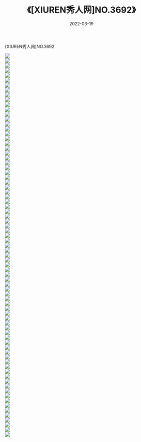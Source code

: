 ﻿---
layout: post
title:  《[XIUREN秀人网]NO.3692》
date:   2022-03-19
img: http://img.660000.xyz/Sharelink/秀人网/秀人网第04部分/[XIUREN秀人网]NO.3692/000.jpg
categories: [美女, 清纯, 唯美]
---

[XIUREN秀人网]NO.3692

 ![](http://img.660000.xyz/Sharelink/秀人网/秀人网第04部分/[XIUREN秀人网]NO.3692/001.jpg) <br>![](http://img.660000.xyz/Sharelink/秀人网/秀人网第04部分/[XIUREN秀人网]NO.3692/002.jpg) <br>![](http://img.660000.xyz/Sharelink/秀人网/秀人网第04部分/[XIUREN秀人网]NO.3692/003.jpg) <br>![](http://img.660000.xyz/Sharelink/秀人网/秀人网第04部分/[XIUREN秀人网]NO.3692/004.jpg) <br>![](http://img.660000.xyz/Sharelink/秀人网/秀人网第04部分/[XIUREN秀人网]NO.3692/005.jpg) <br>![](http://img.660000.xyz/Sharelink/秀人网/秀人网第04部分/[XIUREN秀人网]NO.3692/006.jpg) <br>![](http://img.660000.xyz/Sharelink/秀人网/秀人网第04部分/[XIUREN秀人网]NO.3692/007.jpg) <br>![](http://img.660000.xyz/Sharelink/秀人网/秀人网第04部分/[XIUREN秀人网]NO.3692/008.jpg) <br>![](http://img.660000.xyz/Sharelink/秀人网/秀人网第04部分/[XIUREN秀人网]NO.3692/009.jpg) <br>![](http://img.660000.xyz/Sharelink/秀人网/秀人网第04部分/[XIUREN秀人网]NO.3692/010.jpg) <br>![](http://img.660000.xyz/Sharelink/秀人网/秀人网第04部分/[XIUREN秀人网]NO.3692/011.jpg) <br>![](http://img.660000.xyz/Sharelink/秀人网/秀人网第04部分/[XIUREN秀人网]NO.3692/012.jpg) <br>![](http://img.660000.xyz/Sharelink/秀人网/秀人网第04部分/[XIUREN秀人网]NO.3692/013.jpg) <br>![](http://img.660000.xyz/Sharelink/秀人网/秀人网第04部分/[XIUREN秀人网]NO.3692/014.jpg) <br>![](http://img.660000.xyz/Sharelink/秀人网/秀人网第04部分/[XIUREN秀人网]NO.3692/015.jpg) <br>![](http://img.660000.xyz/Sharelink/秀人网/秀人网第04部分/[XIUREN秀人网]NO.3692/016.jpg) <br>![](http://img.660000.xyz/Sharelink/秀人网/秀人网第04部分/[XIUREN秀人网]NO.3692/017.jpg) <br>![](http://img.660000.xyz/Sharelink/秀人网/秀人网第04部分/[XIUREN秀人网]NO.3692/018.jpg) <br>![](http://img.660000.xyz/Sharelink/秀人网/秀人网第04部分/[XIUREN秀人网]NO.3692/019.jpg) <br>![](http://img.660000.xyz/Sharelink/秀人网/秀人网第04部分/[XIUREN秀人网]NO.3692/020.jpg) <br>![](http://img.660000.xyz/Sharelink/秀人网/秀人网第04部分/[XIUREN秀人网]NO.3692/021.jpg) <br>![](http://img.660000.xyz/Sharelink/秀人网/秀人网第04部分/[XIUREN秀人网]NO.3692/022.jpg) <br>![](http://img.660000.xyz/Sharelink/秀人网/秀人网第04部分/[XIUREN秀人网]NO.3692/023.jpg) <br>![](http://img.660000.xyz/Sharelink/秀人网/秀人网第04部分/[XIUREN秀人网]NO.3692/024.jpg) <br>![](http://img.660000.xyz/Sharelink/秀人网/秀人网第04部分/[XIUREN秀人网]NO.3692/025.jpg) <br>![](http://img.660000.xyz/Sharelink/秀人网/秀人网第04部分/[XIUREN秀人网]NO.3692/026.jpg) <br>![](http://img.660000.xyz/Sharelink/秀人网/秀人网第04部分/[XIUREN秀人网]NO.3692/027.jpg) <br>![](http://img.660000.xyz/Sharelink/秀人网/秀人网第04部分/[XIUREN秀人网]NO.3692/028.jpg) <br>![](http://img.660000.xyz/Sharelink/秀人网/秀人网第04部分/[XIUREN秀人网]NO.3692/029.jpg) <br>![](http://img.660000.xyz/Sharelink/秀人网/秀人网第04部分/[XIUREN秀人网]NO.3692/030.jpg) <br>![](http://img.660000.xyz/Sharelink/秀人网/秀人网第04部分/[XIUREN秀人网]NO.3692/031.jpg) <br>![](http://img.660000.xyz/Sharelink/秀人网/秀人网第04部分/[XIUREN秀人网]NO.3692/032.jpg) <br>![](http://img.660000.xyz/Sharelink/秀人网/秀人网第04部分/[XIUREN秀人网]NO.3692/033.jpg) <br>![](http://img.660000.xyz/Sharelink/秀人网/秀人网第04部分/[XIUREN秀人网]NO.3692/034.jpg) <br>![](http://img.660000.xyz/Sharelink/秀人网/秀人网第04部分/[XIUREN秀人网]NO.3692/035.jpg) <br>![](http://img.660000.xyz/Sharelink/秀人网/秀人网第04部分/[XIUREN秀人网]NO.3692/036.jpg) <br>![](http://img.660000.xyz/Sharelink/秀人网/秀人网第04部分/[XIUREN秀人网]NO.3692/037.jpg) <br>![](http://img.660000.xyz/Sharelink/秀人网/秀人网第04部分/[XIUREN秀人网]NO.3692/038.jpg) <br>![](http://img.660000.xyz/Sharelink/秀人网/秀人网第04部分/[XIUREN秀人网]NO.3692/039.jpg) <br>![](http://img.660000.xyz/Sharelink/秀人网/秀人网第04部分/[XIUREN秀人网]NO.3692/040.jpg) <br>![](http://img.660000.xyz/Sharelink/秀人网/秀人网第04部分/[XIUREN秀人网]NO.3692/041.jpg) <br>![](http://img.660000.xyz/Sharelink/秀人网/秀人网第04部分/[XIUREN秀人网]NO.3692/042.jpg) <br>![](http://img.660000.xyz/Sharelink/秀人网/秀人网第04部分/[XIUREN秀人网]NO.3692/043.jpg) <br>![](http://img.660000.xyz/Sharelink/秀人网/秀人网第04部分/[XIUREN秀人网]NO.3692/044.jpg) <br>![](http://img.660000.xyz/Sharelink/秀人网/秀人网第04部分/[XIUREN秀人网]NO.3692/045.jpg) <br>![](http://img.660000.xyz/Sharelink/秀人网/秀人网第04部分/[XIUREN秀人网]NO.3692/046.jpg) <br>![](http://img.660000.xyz/Sharelink/秀人网/秀人网第04部分/[XIUREN秀人网]NO.3692/047.jpg) <br>![](http://img.660000.xyz/Sharelink/秀人网/秀人网第04部分/[XIUREN秀人网]NO.3692/048.jpg) <br>![](http://img.660000.xyz/Sharelink/秀人网/秀人网第04部分/[XIUREN秀人网]NO.3692/049.jpg) <br>![](http://img.660000.xyz/Sharelink/秀人网/秀人网第04部分/[XIUREN秀人网]NO.3692/050.jpg) <br>![](http://img.660000.xyz/Sharelink/秀人网/秀人网第04部分/[XIUREN秀人网]NO.3692/051.jpg) <br>![](http://img.660000.xyz/Sharelink/秀人网/秀人网第04部分/[XIUREN秀人网]NO.3692/052.jpg) <br>![](http://img.660000.xyz/Sharelink/秀人网/秀人网第04部分/[XIUREN秀人网]NO.3692/053.jpg) <br>![](http://img.660000.xyz/Sharelink/秀人网/秀人网第04部分/[XIUREN秀人网]NO.3692/054.jpg) <br>![](http://img.660000.xyz/Sharelink/秀人网/秀人网第04部分/[XIUREN秀人网]NO.3692/055.jpg) <br>![](http://img.660000.xyz/Sharelink/秀人网/秀人网第04部分/[XIUREN秀人网]NO.3692/056.jpg) <br>![](http://img.660000.xyz/Sharelink/秀人网/秀人网第04部分/[XIUREN秀人网]NO.3692/057.jpg) <br>![](http://img.660000.xyz/Sharelink/秀人网/秀人网第04部分/[XIUREN秀人网]NO.3692/058.jpg) <br>![](http://img.660000.xyz/Sharelink/秀人网/秀人网第04部分/[XIUREN秀人网]NO.3692/059.jpg) <br>![](http://img.660000.xyz/Sharelink/秀人网/秀人网第04部分/[XIUREN秀人网]NO.3692/060.jpg) <br>![](http://img.660000.xyz/Sharelink/秀人网/秀人网第04部分/[XIUREN秀人网]NO.3692/061.jpg) <br>![](http://img.660000.xyz/Sharelink/秀人网/秀人网第04部分/[XIUREN秀人网]NO.3692/062.jpg) <br>![](http://img.660000.xyz/Sharelink/秀人网/秀人网第04部分/[XIUREN秀人网]NO.3692/063.jpg) <br>![](http://img.660000.xyz/Sharelink/秀人网/秀人网第04部分/[XIUREN秀人网]NO.3692/064.jpg) <br>![](http://img.660000.xyz/Sharelink/秀人网/秀人网第04部分/[XIUREN秀人网]NO.3692/065.jpg) <br>![](http://img.660000.xyz/Sharelink/秀人网/秀人网第04部分/[XIUREN秀人网]NO.3692/066.jpg) <br>![](http://img.660000.xyz/Sharelink/秀人网/秀人网第04部分/[XIUREN秀人网]NO.3692/067.jpg) <br>![](http://img.660000.xyz/Sharelink/秀人网/秀人网第04部分/[XIUREN秀人网]NO.3692/068.jpg) <br>![](http://img.660000.xyz/Sharelink/秀人网/秀人网第04部分/[XIUREN秀人网]NO.3692/069.jpg) <br>![](http://img.660000.xyz/Sharelink/秀人网/秀人网第04部分/[XIUREN秀人网]NO.3692/070.jpg) <br>![](http://img.660000.xyz/Sharelink/秀人网/秀人网第04部分/[XIUREN秀人网]NO.3692/071.jpg) <br>![](http://img.660000.xyz/Sharelink/秀人网/秀人网第04部分/[XIUREN秀人网]NO.3692/072.jpg) <br>![](http://img.660000.xyz/Sharelink/秀人网/秀人网第04部分/[XIUREN秀人网]NO.3692/073.jpg) <br>![](http://img.660000.xyz/Sharelink/秀人网/秀人网第04部分/[XIUREN秀人网]NO.3692/074.jpg) <br>![](http://img.660000.xyz/Sharelink/秀人网/秀人网第04部分/[XIUREN秀人网]NO.3692/075.jpg) <br>![](http://img.660000.xyz/Sharelink/秀人网/秀人网第04部分/[XIUREN秀人网]NO.3692/076.jpg) <br>![](http://img.660000.xyz/Sharelink/秀人网/秀人网第04部分/[XIUREN秀人网]NO.3692/077.jpg) <br>![](http://img.660000.xyz/Sharelink/秀人网/秀人网第04部分/[XIUREN秀人网]NO.3692/078.jpg) <br>![](http://img.660000.xyz/Sharelink/秀人网/秀人网第04部分/[XIUREN秀人网]NO.3692/079.jpg) <br>